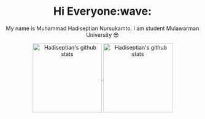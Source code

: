 <h1 align='center'> Hi Everyone:wave:</h1>
<p align='center'> My name is Muhammad Hadiseptian Nursukamto. I am student Mulawarman University 😎 </p>
<p align='center'>
   <a href="https://github.com/IAmGroots">
    <img align="center" height="180em" src="https://github-readme-stats.vercel.app/api?username=iamgroots&hide=issues&count_private=true&show_icons=true&theme=radical" alt="Hadiseptian's github stats" />
   </a>
   <a href="https://github.com/IAmGroots">
    <img align="center" height="180em" src="https://github-readme-stats.vercel.app/api/top-langs/?username=iamgroots&layout=compact&theme=radical" alt="Hadiseptian's github stats"/>
   </a>
</p>
